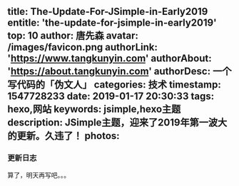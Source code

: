 title: The-Update-For-JSimple-in-Early2019
entitle: 'the-update-for-jsimple-in-early2019'
top: 10
author: 唐先森
avatar: /images/favicon.png
authorLink: 'https://www.tangkunyin.com'
authorAbout: 'https://about.tangkunyin.com'
authorDesc: 一个写代码的「伪文人」
categories: 技术
timestamp: 1547728233
date: 2019-01-17 20:30:33
tags: hexo,网站
keywords: jsimple,hexo主题
description: JSimple主题，迎来了2019年第一波大的更新。久违了！
photos:
---


### 更新日志

算了，明天再写吧。。。







